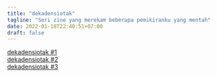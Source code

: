 ```yaml
---
title: "dekadensiotak"
tagline: "Seri zine yang merekam beberapa pemikiranku yang mentah"
date: 2022-01-18T22:40:51+07:00
draft: false
---
```


[dekadensiotak #1](https://drive.google.com/file/d/1DdOmI3cxs7MamovpuNG2b0TBziI4l0eF/view?usp=sharing)  
[dekadensiotak #2](https://drive.google.com/file/d/1AfFkW1-3vu-tqh67KTFZo-hT5cQ22MXg/view?usp=sharing)  
[dekadensiotak #3](https://drive.google.com/file/d/1AfFkW1-3vu-tqh67KTFZo-hT5cQ22MXg/view?usp=sharing)